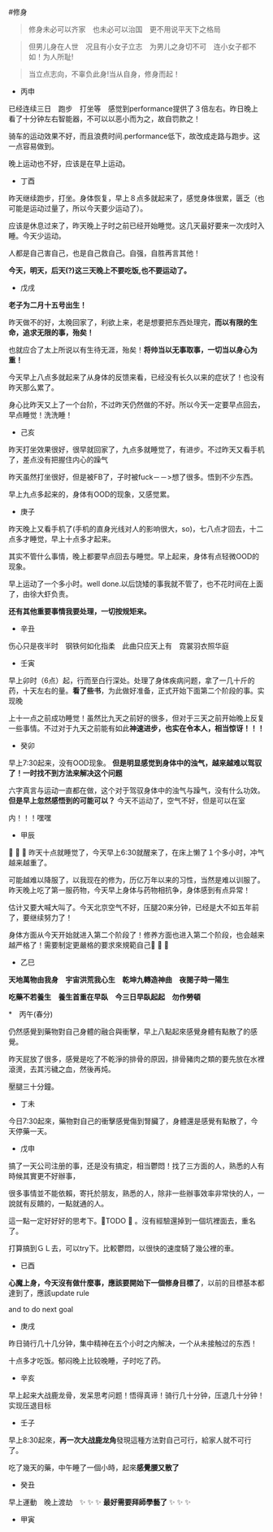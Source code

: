 #修身　　
>修身未必可以齐家　也未必可以治国　更不用说平天下之格局    

>但男儿身在人世　况且有小女子立志　为男儿之身切不可　连小女子都不如！为人所耻!

>当立点志向，不辜负此身!当从自身，修身而起！  

* 丙申  

已经连续三日　跑步　打坐等　感觉到performance提供了３倍左右。昨日晚上看了十分钟左右智能器，不可以以恶小而为之，故自罚款之！  

骑车的运动效果不好，而且浪费时间.performance低下，故改成走路与跑步。这一点容易做到。  

晚上运动也不好，应该是在早上运动。  


* 丁酉 

昨天继续跑步，打坐。身体恢复，早上８点多就起来了，感觉身体很累，匮乏（也可能是运动过量了，所以今天要少运动了）。 

应该是休息过来了，昨天晚上子时之前已经开始睡觉。这几天最好要来一次戌时入睡。今天少运动。  

人都是自己害自己，也是自己救自己。自强，自胜再言其他！  

**今天，明天，后天(?)这三天晚上不要吃饭,也不要运动了。**

* 戊戌 

**老子为二月十五号出生！**　　

昨天做不的好，太晚回家了，利欲上来，老是想要把东西处理完，**而以有限的生命，追求无限的事，殆矣！**

也就应合了太上所说以有生待无涯，殆矣！**将帅当以无事取事，一切当以身心为重！**

今天早上八点多就起来了从身体的反馈来看，已经没有长久以来的症状了！也没有昨天那么累了。

身心比昨天又上了一个台阶，不过昨天仍然做的不好。所以今天一定要早点回去，早点睡觉！洗洗睡！

* 己亥

昨天打坐效果很好，很早就回家了，九点多就睡觉了，有进步。不过昨天又看手机了，差点没有把握住内心的躁气

昨天虽然打坐很好，但是被FB了，子时被fuck－－>想了很多。悟到不少东西。

早上九点多起来的，身体有OOD的现象，又感觉累。

* 庚子

昨天晚上又看手机了(手机的直身光线对人的影响很大，so)，七八点才回去，十二点多才睡觉，早上十点多才起来。

其实不管什么事情，晚上都要早点回去与睡觉。早上起来，身体有点轻微OOD的现象。

早上运动了一个多小时。well done.以后饶矮的事我就不管了，也不花时间在上面了，由徐大虾负责。

**还有其他重要事情我要处理，一切按规矩来。**

* 辛丑

伤心只是夜半时　钢铁何如化指柔　此曲只应天上有　霓裳羽衣照华庭

* 壬寅　　

早上卯时（6点）起，行而至白行深处。处理了身体疾病问题，拿了一几十斤的药，十天左右的量。**看了些书**，为此做好准备，正式开始下面第二个阶段的事。实现晚

上十一点之前成功睡觉！虽然比九天之前好的很多，但对于三天之前开始晚上反复一些事情。不过对于九天之前能有如此**神速进步，也实在令本人，相当惊讶！！！**

* 癸卯  

早上7:30起来，没有OOD现象。 **但是明显感觉到身体中的浊气，越来越难以驾驭了！一时找不到方法来解决这个问题**

六字真言与运动一直都在做，这个对于驾驭身体中的浊气与躁气，没有什么功效。 **但是早上忽然感悟到的可能可以？** 今天不运动了，空气不好，但是可以在室

内！！！嘿嘿

* 甲辰  

:rocket: :rocket: :rocket: 昨天十点就睡觉了，今天早上6:30就醒来了，在床上懒了１个多小时，冲气越来越重了。  

可能越难以降服了，以我现在的修为，历亿万年以来的习性，当然是难以训服了。昨天晚上吃了第一服药物，今天早上身体与药物相抗争，身体感到有点异常！  

估计又要大喊大叫了。今天北京空气不好，压腿20来分钟，已经是大不如五年前了，要继续努力了！  

身体方面从今天开始就进入第二个阶段了！修养方面也进入第二个阶段，也会越来越严格了！需要制定更嚴格的要求來規範自己:rocket: :rocket: :rocket:

* 乙巳

**天地萬物由我身　宇宙洪荒我心生　乾坤九轉造神曲　夜閱子時一陽生**　　

**吃藥不若養生　養生首重在早臥　今三日早臥起起　勿作勞頓**

*　丙午(春分)

仍然感覺到藥物對自己身體的融合與衝擊，早上八點起來感覺身體有點散了的感覺。

昨天屁放了很多，感覺是吃了不乾淨的排骨的原因，排骨豬肉之類的要先放在水裡滾燙，去其污穢之血，然後再炖。

壓腿三十分鐘。

* 丁未

今日7:30起來，藥物對自己的衝擊感覺傷到腎臟了，身體還是感覺有點散了，今天停藥一天。

* 戊申

搞了一天公司注册的事，还是没有搞定，相当鬱悶！找了三方面的人，熟悉的人有時候其實更不好辦事，

很多事情並不能依賴，寄托於朋友，熟悉的人，除非一些辦事效率非常快的人，一說就有反饋的，一點就通的人。

這一點一定好好好的思考下。:camel:TODO :camel: 。沒有經驗還掉到一個坑裡面去，重名了。

打算搞到ＧＬ去，可以try下。比較鬱悶，以很快的速度騎了幾公裡的車。

* 已酉

**心魔上身，今天沒有做什麼事，應該要開始下一個修身目標了**，以前的目標基本都達到了，應該update rule　

and to do next goal

* 庚戌

昨日骑行几十几分钟，集中精神在五个小时之内解决，一个从未接触过的东西！

十点多才吃饭。郁闷晚上比较晚睡，子时吃了药。

* 辛亥

早上起来大战鹿龙骨，发呆思考问题！悟得真谛！骑行几十分钟，压退几十分钟！实现压退目标

* 壬子

早上8:30起來，**再一次大战鹿龙角**發現這種方法對自己可行，給家人就不可行了。

吃了幾天的藥，中午睡了一個小時，起來**感覺腰又散了**

* 癸丑

早上運動　晚上渡劫　:sparkles: :sparkles: :sparkles: **最好需要拜師學藝了** :sparkles: :sparkles: :sparkles:

* 甲寅
